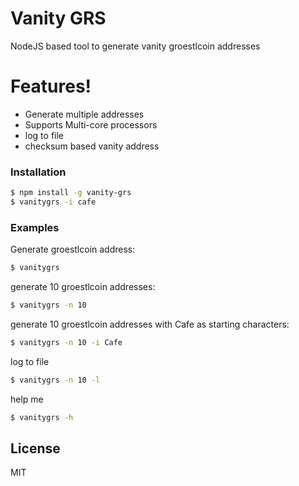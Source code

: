 # Vanity GRS

NodeJS based tool to generate vanity groestlcoin addresses

# Features!

  - Generate multiple addresses
  - Supports Multi-core processors
  - log to file
  - checksum based vanity address

### Installation
```sh
$ npm install -g vanity-grs
$ vanitygrs -i cafe
```
### Examples

Generate groestlcoin address:
```sh
$ vanitygrs
```

generate 10 groestlcoin addresses:
```sh
$ vanitygrs -n 10
```

generate 10 groestlcoin addresses with Cafe as starting characters:
```sh
$ vanitygrs -n 10 -i Cafe
```
log to file
```sh
$ vanitygrs -n 10 -l
```
help me
```sh
$ vanitygrs -h
```

License
----

MIT
